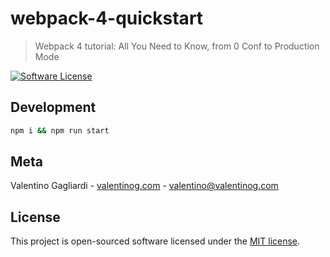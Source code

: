 # webpack-4-quickstart
> Webpack 4 tutorial: All You Need to Know, from 0 Conf to Production Mode

[![Software License](https://img.shields.io/badge/license-MIT-brightgreen.svg?style=flat)](LICENSE)

## Development

```bash
npm i && npm run start
```

## Meta

Valentino Gagliardi - [valentinog.com](https://www.valentinog.com) - valentino@valentinog.com

## License

This project is open-sourced software licensed under the [MIT license](http://opensource.org/licenses/MIT).
